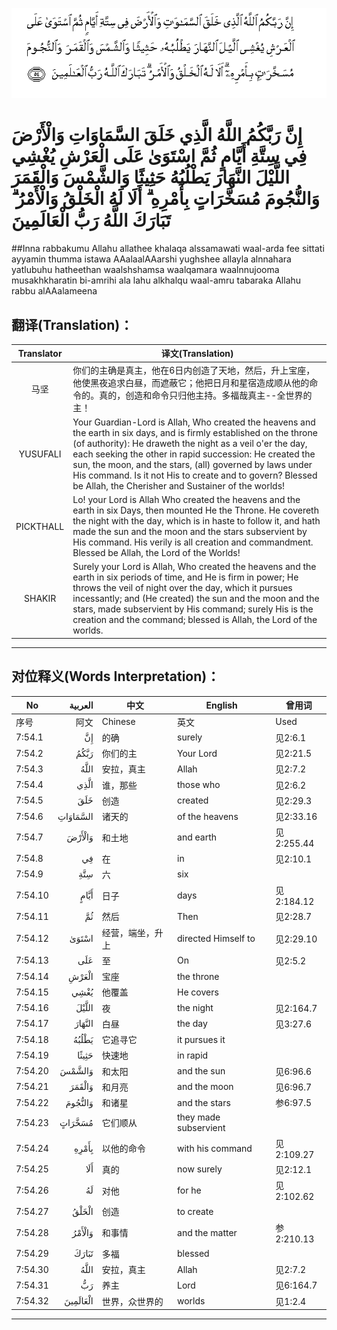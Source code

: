 ![007:054](images/007_054.gif)

# إِنَّ رَبَّكُمُ اللَّهُ الَّذِي خَلَقَ السَّمَاوَاتِ وَالْأَرْضَ فِي سِتَّةِ أَيَّامٍ ثُمَّ اسْتَوَىٰ عَلَى الْعَرْشِ يُغْشِي اللَّيْلَ النَّهَارَ يَطْلُبُهُ حَثِيثًا وَالشَّمْسَ وَالْقَمَرَ وَالنُّجُومَ مُسَخَّرَاتٍ بِأَمْرِهِ ۗ أَلَا لَهُ الْخَلْقُ وَالْأَمْرُ ۗ تَبَارَكَ اللَّهُ رَبُّ الْعَالَمِينَ 

##Inna rabbakumu Allahu allathee khalaqa alssamawati waal-arda fee sittati ayyamin thumma istawa AAalaalAAarshi yughshee allayla alnnahara yatlubuhu hatheethan waalshshamsa waalqamara waalnnujooma musakhkharatin bi-amrihi ala lahu alkhalqu waal-amru tabaraka Allahu rabbu alAAalameena 

## 翻译(Translation)：

| Translator | 译文(Translation)                                            |
| :--------: | ------------------------------------------------------------ |
|    马坚    | 你们的主确是真主，他在6日内创造了天地，然后，升上宝座，他使黑夜追求白昼，而遮蔽它；他把日月和星宿造成顺从他的命令的。真的，创造和命令只归他主持。多福哉真主--全世界的主！ |
|  YUSUFALI  | Your Guardian-Lord is Allah, Who created the heavens and the earth in six days, and is firmly established on the throne (of authority): He draweth the night as a veil o'er the day, each seeking the other in rapid succession: He created the sun, the moon, and the stars, (all) governed by laws under His command. Is it not His to create and to govern? Blessed be Allah, the Cherisher and Sustainer of the worlds! |
| PICKTHALL  | Lo! your Lord is Allah Who created the heavens and the earth in six Days, then mounted He the Throne. He covereth the night with the day, which is in haste to follow it, and hath made the sun and the moon and the stars subservient by His command. His verily is all creation and commandment. Blessed be Allah, the Lord of the Worlds! |
|   SHAKIR   | Surely your Lord is Allah, Who created the heavens and the earth in six periods of time, and He is firm in power; He throws the veil of night over the day, which it pursues incessantly; and (He created) the sun and the moon and the stars, made subservient by His command; surely His is the creation and the command; blessed is Allah, the Lord of the worlds. |

---

## 对位释义(Words Interpretation)：

| No   | العربية | 中文    | English | 曾用词 |
| ---- | ------: | ------- | ------- | ------ |
| 序号 |    阿文 | Chinese | 英文    | Used   |
| 7:54.1  | إِنَّ       | 的确             | surely                | 见2:6.1    |
| 7:54.2  | رَبَّكُمُ     | 你们的主         | Your Lord             | 见2:21.5   |
| 7:54.3  | اللَّهُ     | 安拉，真主       | Allah                 | 见2:7.2    |
| 7:54.4  | الَّذِي     | 谁，那些         | those who             | 见2:6.2    |
| 7:54.5  | خَلَقَ      | 创造             | created               | 见2:29.3   |
| 7:54.6  | السَّمَاوَاتِ | 诸天的           | of the heavens        | 见2:33.16  |
| 7:54.7  | وَالْأَرْضَ   | 和土地           | and earth             | 见2:255.44 |
| 7:54.8  | فِي       | 在               | in                    | 见2:10.1   |
| 7:54.9  | سِتَّةِ      | 六               | six                   |            |
| 7:54.10 | أَيَّامٍ     | 日子             | days                  | 见2:184.12 |
| 7:54.11 | ثُمَّ       | 然后             | Then                  | 见2:28.7   |
| 7:54.12 | اسْتَوَىٰ    | 经营，端坐，升上 | directed Himself to   | 见2:29.10  |
| 7:54.13 | عَلَى      | 至               | On                    | 见2:5.2    |
| 7:54.14 | الْعَرْشِ    | 宝座             | the throne            |            |
| 7:54.15 | يُغْشِي     | 他覆盖           | He covers             |            |
| 7:54.16 | اللَّيْلَ    | 夜               | the night             | 见2:164.7  |
| 7:54.17 | النَّهَارَ   | 白昼             | the day               | 见3:27.6   |
| 7:54.18 | يَطْلُبُهُ    | 它追寻它         | it pursues it         |            |
| 7:54.19 | حَثِيثًا    | 快速地           | in rapid              |            |
| 7:54.20 | وَالشَّمْسَ   | 和太阳           | and the sun           | 见6:96.6   |
| 7:54.21 | وَالْقَمَرَ   | 和月亮           | and the moon          | 见6:96.7   |
| 7:54.22 | وَالنُّجُومَ  | 和诸星           | and the stars         | 参6:97.5   |
| 7:54.23 | مُسَخَّرَاتٍ   | 它们顺从         | they made subservient |            |
| 7:54.24 | بِأَمْرِهِ    | 以他的命令       | with his command      | 见2:109.27 |
| 7:54.25 | أَلَا      | 真的             | now surely            | 见2:12.1   |
| 7:54.26 | لَهُ       | 对他             | for he                | 见2:102.62 |
| 7:54.27 | الْخَلْقُ    | 创造             | to create             |            |
| 7:54.28 | وَالْأَمْرُ   | 和事情           | and the matter        | 参2:210.13 |
| 7:54.29 | تَبَارَكَ    | 多福             | blessed               |            |
| 7:54.30 | اللَّهُ     | 安拉，真主       | Allah                 | 见2:7.2    |
| 7:54.31 | رَبُّ       | 养主             | Lord                  | 见6:164.7  |
| 7:54.32 | الْعَالَمِينَ | 世界，众世界的   | worlds                | 见1:2.4    |

---